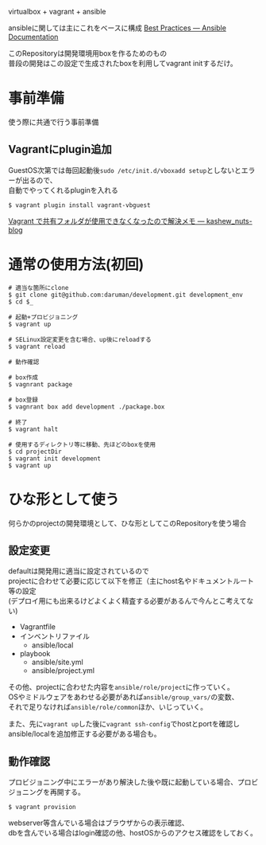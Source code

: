

virtualbox + vagrant + ansible  

ansibleに関しては主にこれをベースに構成
[Best Practices — Ansible Documentation](http://docs.ansible.com/playbooks_best_practices.html)

このRepositoryは開発環境用boxを作るためのもの  
普段の開発はこの設定で生成されたboxを利用してvagrant initするだけ。


事前準備
================================================================================

使う際に共通で行う事前準備


Vagrantにplugin追加
--------------------------------------------------------------------------------

GuestOS次第では毎回起動後`sudo /etc/init.d/vboxadd setup`としないとエラーが出るので、  
自動でやってくれるpluginを入れる

```
$ vagrant plugin install vagrant-vbguest
```

[Vagrant で共有フォルダが使用できなくなったので解決メモ — kashew_nuts-blog][1]



通常の使用方法(初回)
================================================================================

```
# 適当な箇所にclone
$ git clone git@github.com:daruman/development.git development_env
$ cd $_

# 起動+プロビジョニング
$ vagrant up

# SELinux設定変更を含む場合、up後にreloadする
$ vagrant reload

# 動作確認

# box作成
$ vagnrant package

# box登録
$ vagnrant box add development ./package.box

# 終了
$ vagrant halt

# 使用するディレクトリ等に移動、先ほどのboxを使用
$ cd projectDir
$ vagrant init development
$ vagrant up
```



ひな形として使う
================================================================================

何らかのprojectの開発環境として、ひな形としてこのRepositoryを使う場合

設定変更
--------------------------------------------------------------------------------

defaultは開発用に適当に設定されているので  
projectに合わせて必要に応じて以下を修正（主にhost名やドキュメントルート等の設定  
(デプロイ用にも出来るけどよくよく精査する必要があるんで今んとこ考えてない)

- Vagrantfile
- インベントリファイル
    - ansible/local
- playbook
    - ansible/site.yml
    - ansible/project.yml

その他、projectに合わせた内容を`ansible/role/project`に作っていく。  
OSやミドルウェアをあわせる必要があれば`ansible/group_vars/`の変数、  
それで足りなければ`ansible/role/common`ほか、いじっていく。

また、先に`vagrant up`した後に`vagrant ssh-config`でhostとportを確認し  
ansible/localを追加修正する必要がある場合も。


動作確認
--------------------------------------------------------------------------------

プロビジョニング中にエラーがあり解決した後や既に起動している場合、プロビジョニングを再開する。
```
$ vagrant provision
```

webserver等含んでいる場合はブラウザからの表示確認、  
dbを含んでいる場合はlogin確認の他、hostOSからのアクセス確認をしておく。









[1]: http://kashewnuts.bitbucket.org/2013/08/25/vagrantvbguest.html

